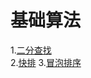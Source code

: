 # 基础算法

1.[二分查找](../../basic/0001.二分查找/main.go)  
2.[快排](../../basic/0002.快排/main.go)
3.[冒泡排序](../../basic/0003.冒泡排序/main.go)
